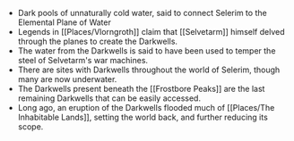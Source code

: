 - Dark pools of unnaturally cold water, said to connect Selerim to the Elemental Plane of Water
- Legends in [[Places/Vlorngroth]] claim that [[Selvetarm]] himself delved through the planes to create the Darkwells.
- The water from the Darkwells is said to have been used to temper the steel of Selvetarm's war machines.
- There are sites with Darkwells throughout the world of Selerim, though many are now underwater. 
- The Darkwells present beneath the [[Frostbore Peaks]] are the last remaining Darkwells that can be easily accessed.
- Long ago, an eruption of the Darkwells flooded much of [[Places/The Inhabitable Lands]], setting the world back, and further reducing its scope.
